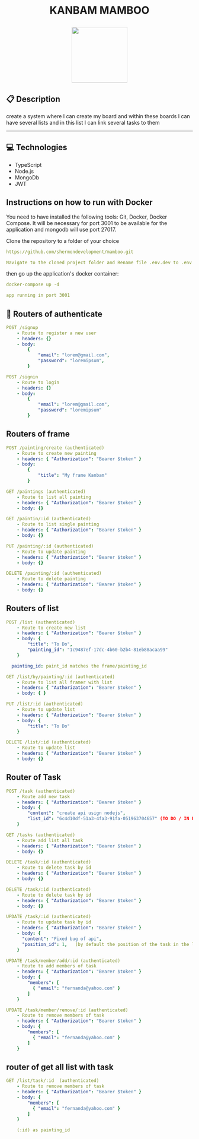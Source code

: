 # <p align = "center"> KANBAM MAMBOO </p>

<p align="center">
   <img src="https://mamboo.co.ao/images/logo/logo-dark.png" width="150"/>
</p>

## :clipboard: Description

create a system where I can create my board and within these boards I can have several lists and in this list I can link several tasks to them

---

## :computer: Technologies

- TypeScript
- Node.js
- MongoDb
- JWT

## Instructions on how to run with Docker

<p>
  You need to have installed the following tools: Git, Docker, Docker Compose. It will be necessary for port 3001 to be available for the application and mongodb will use port 27017.
</p>

<p> 
 Clone the repository to a folder of your choice
<p/>

```yml
https://github.com/shermondevelopment/mamboo.git
```

```yml
Navigate to the cloned project folder and Rename file .env.dev to .env
```

<p>
 then go up the application's docker container:
</p>

```yml
docker-compose up -d
```

```yml
app running in port 3001
```

## :rocket: Routers of authenticate

```yml
POST /signup
    - Route to register a new user
    - headers: {}
    - body:
        {
            "email": "lorem@gmail.com",
            "password": "loremipsum",
        }
```

```yml
POST /signin
    - Route to login
    - headers: {}
    - body:
        {
            "email": "lorem@gmail.com",
            "password": "loremipsum"
        }
```

## Routers of frame

```yml
POST /painting/create (authenticated)
    - Route to create new painting
    - headers: { "Authorization": "Bearer $token" }
    - body:
        {
            "title": "My frame Kanbam"
        }
```

```yml
GET /paintings (authenticated)
    - Route to list all painting
    - headers: { "Authorization": "Bearer $token" }
    - body: {}
```

```yml
GET /paintin/:id (authenticated)
    - Route to list single painting
    - headers: { "Authorization": "Bearer $token" }
    - body: {}
```

```yml
PUT /painting/:id (authenticated)
    - Route to update painting
    - headers: { "Authorization": "Bearer $token" }
    - body: {}
```

```yml
DELETE /painting/:id (authenticated)
    - Route to delete painting
    - headers: { "Authorization": "Bearer $token" }
    - body: {}
```

## Routers of list

```yml
POST /list (authenticated)
    - Route to create new list
    - headers: { "Authorization": "Bearer $token" }
    - body: {
        "title": "To Do",
        "painting_id": "1c9487ef-17dc-4b60-b2b4-81eb88acaa99"
    }

  painting_id: paint_id matches the frame/painting_id
```

```yml
GET /list/by/painting/:id (authenticated)
    - Route to list all framer with list
    - headers: { "Authorization": "Bearer $token" }
    - body: { }
```

```yml
PUT /list/:id (authenticated)
    - Route to update list
    - headers: { "Authorization": "Bearer $token" }
    - body: {
        "title": "To Do"
    }
```

```yml
DELETE /list/:id (authenticated)
    - Route to update list
    - headers: { "Authorization": "Bearer $token" }
    - body: {}
```

## Router of Task

```yml
POST /task (authenticated)
    - Route add new task
    - headers: { "Authorization": "Bearer $token" }
    - body: {
        "content": "create api usign nodejs",
        "list_id": "6c4d10df-51a3-4fa3-91fa-051963704657" (TO DO / IN PROGRESS / Done)
    }
```

```yml
GET /tasks (authenticated)
    - Route add list all task
    - headers: { "Authorization": "Bearer $token" }
    - body: {}
```

```yml
DELETE /task/:id (authenticated)
    - Route to delete task by id
    - headers: { "Authorization": "Bearer $token" }
    - body: {}
```

```yml
DELETE /task/:id (authenticated)
    - Route to delete task by id
    - headers: { "Authorization": "Bearer $token" }
    - body: {}
```

```yml
UPDATE /task/:id (authenticated)
    - Route to update task by id
    - headers: { "Authorization": "Bearer $token" }
    - body: {
      "content": "Fixed bug of api",
      "position_id": 1,   (by default the position of the task in the list is zero)
    }
```

```yml
UPDATE /task/member/add/:id (authenticated)
    - Route to add members of task
    - headers: { "Authorization": "Bearer $token" }
    - body: {
        "members": [
          { "email": "fernanda@yahoo.com" }
        ]
    }
```

```yml
UPDATE /task/member/remove/:id (authenticated)
    - Route to remove members of task
    - headers: { "Authorization": "Bearer $token" }
    - body: {
        "members": [
          { "email": "fernanda@yahoo.com" }
        ]
    }
```

## router of get all list with task

```yml
GET /list/task/:id  (authenticated)
    - Route to remove members of task
    - headers: { "Authorization": "Bearer $token" }
    - body: {
        "members": [
          { "email": "fernanda@yahoo.com" }
        ]
    }

    (:id) as painting_id
```

